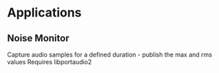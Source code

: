 
# Applications
## Noise Monitor
Capture audio samples for a defined duration - publish the max and rms values
Requires libportaudio2